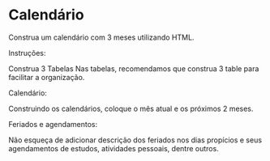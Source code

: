 # Calendário

Construa um calendário com 3 meses utilizando HTML.



Instruções:

Construa 3 Tabelas
Nas tabelas, recomendamos que construa 3 table para facilitar a organização.


Calendário:

Construindo os calendários, coloque o mês atual e os próximos 2 meses.


Feriados e agendamentos:

Não esqueça de adicionar descrição dos feriados nos dias propícios e seus agendamentos de estudos, atividades pessoais, dentre outros.

